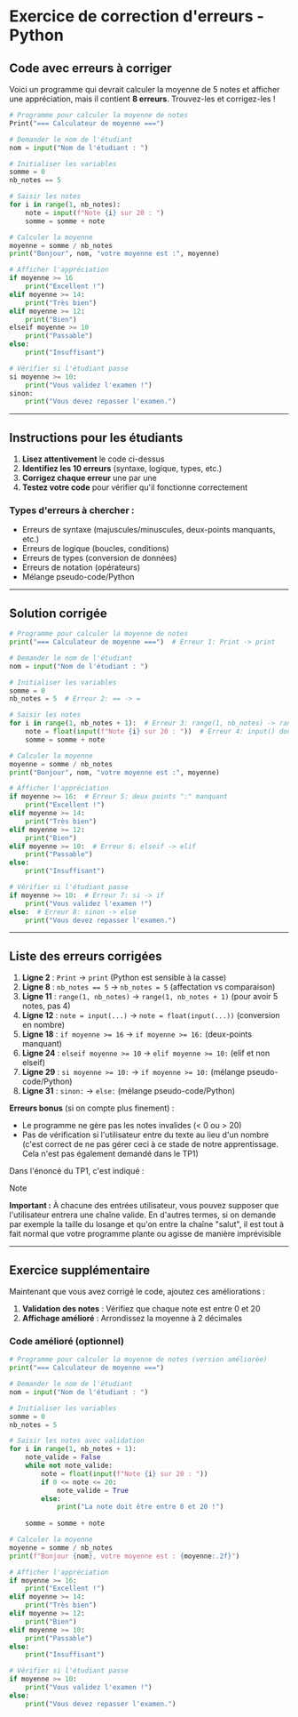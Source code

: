 # Exercice de correction d'erreurs - Python

## Code avec erreurs à corriger

Voici un programme qui devrait calculer la moyenne de 5 notes et afficher une appréciation, mais il contient **8 erreurs**. Trouvez-les et corrigez-les !

```python
# Programme pour calculer la moyenne de notes
Print("=== Calculateur de moyenne ===")

# Demander le nom de l'étudiant
nom = input("Nom de l'étudiant : ")

# Initialiser les variables
somme = 0
nb_notes == 5

# Saisir les notes
for i in range(1, nb_notes):
    note = input(f"Note {i} sur 20 : ")
    somme = somme + note

# Calculer la moyenne
moyenne = somme / nb_notes
print("Bonjour", nom, "votre moyenne est :", moyenne)

# Afficher l'appréciation
if moyenne >= 16
    print("Excellent !")
elif moyenne >= 14:
    print("Très bien")
elif moyenne >= 12:
    print("Bien")
elseif moyenne >= 10
    print("Passable")
else:
    print("Insuffisant")

# Vérifier si l'étudiant passe
si moyenne >= 10:
    print("Vous validez l'examen !")
sinon:
    print("Vous devez repasser l'examen.")
```

---

## Instructions pour les étudiants

1. **Lisez attentivement** le code ci-dessus
2. **Identifiez les 10 erreurs** (syntaxe, logique, types, etc.)
3. **Corrigez chaque erreur** une par une
4. **Testez votre code** pour vérifier qu'il fonctionne correctement

### Types d'erreurs à chercher :
- Erreurs de syntaxe (majuscules/minuscules, deux-points manquants, etc.)
- Erreurs de logique (boucles, conditions)
- Erreurs de types (conversion de données)
- Erreurs de notation (opérateurs)
- Mélange pseudo-code/Python

---

## Solution corrigée

```python
# Programme pour calculer la moyenne de notes
print("=== Calculateur de moyenne ===")  # Erreur 1: Print -> print

# Demander le nom de l'étudiant
nom = input("Nom de l'étudiant : ")

# Initialiser les variables
somme = 0
nb_notes = 5  # Erreur 2: == -> =

# Saisir les notes
for i in range(1, nb_notes + 1):  # Erreur 3: range(1, nb_notes) -> range(1, nb_notes + 1)
    note = float(input(f"Note {i} sur 20 : "))  # Erreur 4: input() donne une chaîne, il faut convertir
    somme = somme + note

# Calculer la moyenne
moyenne = somme / nb_notes
print("Bonjour", nom, "votre moyenne est :", moyenne)

# Afficher l'appréciation
if moyenne >= 16:  # Erreur 5: deux points ":" manquant
    print("Excellent !")
elif moyenne >= 14:
    print("Très bien")
elif moyenne >= 12:
    print("Bien")
elif moyenne >= 10:  # Erreur 6: elseif -> elif
    print("Passable")
else:
    print("Insuffisant")

# Vérifier si l'étudiant passe
if moyenne >= 10:  # Erreur 7: si -> if
    print("Vous validez l'examen !")
else:  # Erreur 8: sinon -> else
    print("Vous devez repasser l'examen.")
```

---

## Liste des erreurs corrigées

1. **Ligne 2** : `Print` → `print` (Python est sensible à la casse)
2. **Ligne 8** : `nb_notes == 5` → `nb_notes = 5` (affectation vs comparaison)
3. **Ligne 11** : `range(1, nb_notes)` → `range(1, nb_notes + 1)` (pour avoir 5 notes, pas 4)
4. **Ligne 12** : `note = input(...)` → `note = float(input(...))` (conversion en nombre)
5. **Ligne 18** : `if moyenne >= 16` → `if moyenne >= 16:` (deux-points manquant)
6. **Ligne 24** : `elseif moyenne >= 10` → `elif moyenne >= 10:` (elif et non elseif)
7. **Ligne 29** : `si moyenne >= 10:` → `if moyenne >= 10:` (mélange pseudo-code/Python)
8. **Ligne 31** : `sinon:` → `else:` (mélange pseudo-code/Python)

**Erreurs bonus** (si on compte plus finement) :
- Le programme ne gère pas les notes invalides (< 0 ou > 20)
- Pas de vérification si l'utilisateur entre du texte au lieu d'un nombre (c'est correct de ne pas gérer ceci à ce stade de notre apprentissage. Cela n'est pas également demandé dans le TP1)

Dans l'énoncé du TP1, c'est indiqué :

> [!NOTE]
>**Important :** À chacune des entrées utilisateur, vous pouvez supposer que l'utilisateur
entrera une chaîne valide. En d'autres termes, si on demande par exemple la taille du losange
et qu'on entre la chaîne "salut", il est tout à fait normal que votre programme plante ou
agisse de manière imprévisible

---

## Exercice supplémentaire

Maintenant que vous avez corrigé le code, ajoutez ces améliorations :

1. **Validation des notes** : Vérifiez que chaque note est entre 0 et 20
3. **Affichage amélioré** : Arrondissez la moyenne à 2 décimales

### Code amélioré (optionnel)

```python
# Programme pour calculer la moyenne de notes (version améliorée)
print("=== Calculateur de moyenne ===")

# Demander le nom de l'étudiant
nom = input("Nom de l'étudiant : ")

# Initialiser les variables
somme = 0
nb_notes = 5

# Saisir les notes avec validation
for i in range(1, nb_notes + 1):
    note_valide = False
    while not note_valide:
        note = float(input(f"Note {i} sur 20 : "))
        if 0 <= note <= 20:
            note_valide = True
        else:
            print("La note doit être entre 0 et 20 !")
    
    somme = somme + note

# Calculer la moyenne
moyenne = somme / nb_notes
print(f"Bonjour {nom}, votre moyenne est : {moyenne:.2f}")

# Afficher l'appréciation
if moyenne >= 16:
    print("Excellent !")
elif moyenne >= 14:
    print("Très bien")
elif moyenne >= 12:
    print("Bien")
elif moyenne >= 10:
    print("Passable")
else:
    print("Insuffisant")

# Vérifier si l'étudiant passe
if moyenne >= 10:
    print("Vous validez l'examen !")
else:
    print("Vous devez repasser l'examen.")
```
